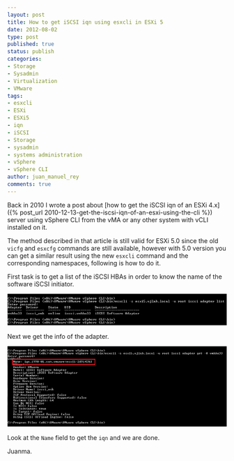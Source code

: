 ```yaml
---
layout: post
title: How to get iSCSI iqn using esxcli in ESXi 5
date: 2012-08-02
type: post
published: true
status: publish
categories:
- Storage
- Sysadmin
- Virtualization
- VMware
tags:
- esxcli
- ESXi
- ESXi5
- iqn
- iSCSI
- Storage
- sysadmin
- systems administration
- vSphere
- vSphere CLI
author: juan_manuel_rey
comments: true
---
```


Back in 2010 I wrote a post about [how to get the iSCSI iqn of an ESXi 4.x]({% post_url 2010-12-13-get-the-iscsi-iqn-of-an-esxi-using-the-cli %}) server using vSphere CLI from the vMA or any other system with vCLI installed on it.

The method described in that article is still valid for ESXi 5.0 since the old `vicfg` and `esxcfg` commands are still available, however with 5.0 version you can get a similar result using the new `esxcli` command and the corresponding namespaces, following is how to do it.

First task is to get a list of the iSCSI HBAs in order to know the name of the software iSCSI initiator.

[![](/images/esxcli_list_hbas.png "List host HBAs")]({{site.url}}/images/esxcli_list_hbas.png)

Next we get the info of the adapter.

[![](/images/get_adapter_info_esxcli.png "Get adapter information")]({{site.url}}/images/get_adapter_info_esxcli.png)

Look at the `Name` field to get the `iqn` and we are done.

Juanma.

